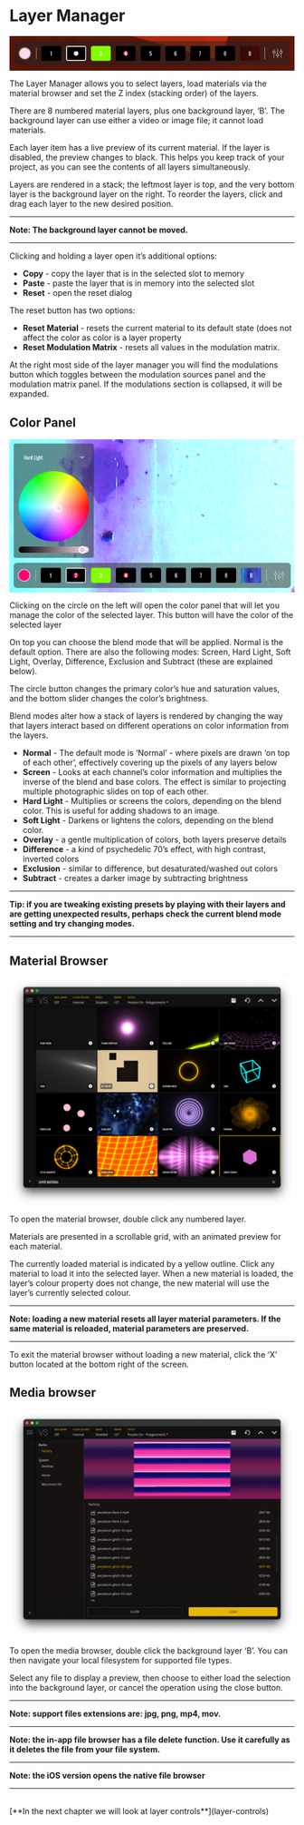 # Layer Manager

<img alt="VS Layer Manager" align="center" src="/vs/images/layer-manager@2x.png" />

The Layer Manager allows you to select layers, load materials via the material browser and set the Z index (stacking order) of the layers.

There are 8 numbered material layers, plus one background layer, ‘B’. The background layer can use either a video or image file; it cannot load materials.

Each layer item has a live preview of its current material. If the layer is disabled, the preview changes to black. This helps you keep track of your project, as you can see the contents of all layers simultaneously.

Layers are rendered in a stack; the leftmost layer is top, and the very bottom layer is the background layer on the right. To reorder the layers, click and drag each layer to the new desired position.
****
**Note: The background layer cannot be 
moved.**
****
Clicking and holding a layer open it’s additional options:

- **Copy** - copy the layer that is in the selected slot to memory
- **Paste** - paste the layer that is in memory into the selected slot
- **Reset** - open the reset dialog

The reset button has two options:

- **Reset Material** - resets the current material to its default state (does not affect the color as color is a layer property
- **Reset Modulation Matrix** - resets all values in the modulation matrix.

At the right most side of the layer manager you will find the modulations button which toggles between the modulation sources panel and the modulation matrix panel. If the modulations section is collapsed, it will be expanded.

## Color Panel

<img alt="VS Color Panel" align="center" src="/vs/images/color-panel@2x.png" />

Clicking on the circle on the left will open the color panel that will let you manage the color of the selected layer. This button will have the color of the selected layer 

On top you can choose the blend mode that will be applied. Normal is the default option. There are also the following modes: Screen, Hard Light, Soft Light, Overlay, Difference, Exclusion and Subtract (these are explained below).

The circle button changes the primary color’s hue and saturation values, and the bottom slider changes the color’s brightness.

Blend modes alter how a stack of layers is rendered by changing the way that layers interact based on different operations on color information from the layers.

- **Normal** - The default mode is ‘Normal’ - where pixels are drawn ‘on top of each other’, effectively covering up the pixels of any layers below
- **Screen** - Looks at each channel’s color information and multiplies the inverse of the blend and base colors. The effect is similar to projecting multiple photographic slides on top of each other.
- **Hard Light** - Multiplies or screens the colors, depending on the blend color. This is useful for adding shadows to an image.
- **Soft Light** - Darkens or lightens the colors, depending on the blend color.
- **Overlay** - a gentle multiplication of colors, both layers preserve details
- **Difference** - a kind of psychedelic 70’s effect, with high contrast, inverted colors
- **Exclusion** - similar to difference, but desaturated/washed out colors
- **Subtract** - creates a darker image by subtracting brightness
***
**Tip: if you are tweaking existing presets by playing with their layers and are getting unexpected results, perhaps check the current blend mode setting and try changing modes.**
***
## Material Browser

<img alt="VS Material Browser" align="center" src="/vs/images/material-browser@2x.png" />

To open the material browser, double click any numbered layer.

Materials are presented in a scrollable grid, with an animated preview for each material.

The currently loaded material is indicated by a yellow outline. Click any material to load it into the selected layer. When a new material is loaded, the layer’s colour property does not change, the new material will use the layer’s currently selected colour.
***
**Note: loading a new material resets all layer material parameters. If the same material is reloaded, material parameters are preserved.**
***
To exit the material browser without loading a new material, click the ‘X’ button located at the bottom right of the screen.

## Media browser

<img alt="VS File Manager" align="center" src="/vs/images/file-manager@2x.png" />

To open the media browser, double click the background layer ‘B’. You can then navigate your local filesystem for supported file types.

Select any file to display a preview, then choose to either load the selection into the background layer, or cancel the operation using the close button.

***
**Note: support files extensions are: jpg, png, mp4, mov.**
***
**Note: the in-app file browser has a file delete function. Use it carefully as it deletes the file from your file system.**
***
**Note: the iOS version opens the native file browser**
***
<br/>
[**In the next chapter we will look at layer controls**](layer-controls)